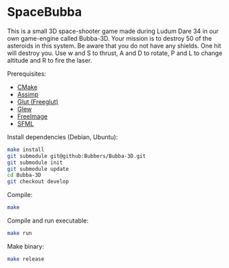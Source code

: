SpaceBubba
=========================

This is a small 3D space-shooter game made during Ludum Dare 34 in our own game-engine called Bubba-3D. Your mission is to destroy 50 of the asteroids in this system. Be aware that you do not have any shields. One hit will destroy you. Use w and S to thrust, A and D to rotate, P and L to change altitude and R to fire the laser.

Prerequisites:
* <a href="http://www.cmake.org/">CMake</a>
* <a href="http://assimp.sourceforge.net/">Assimp</a>
* <a href="http://freeglut.sourceforge.net/">Glut (Freeglut)</a>
* <a href="http://glew.sourceforge.net/">Glew</a>
* <a href="http://freeimage.sourceforge.net/">FreeImage</a><br />
* <a href="http://www.sfml-dev.org/index.php">SFML</a><br />

Install dependencies (Debian, Ubuntu):
```bash
make install
git submodule git@github:Bubbers/Bubba-3D.git
git submodule init
git submodule update
cd Bubba-3D
git checkout develop
```

Compile:
```bash
make
```

Compile and run executable:
```bash
make run
```

Make binary:
```bash
make release
```



